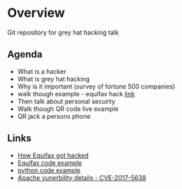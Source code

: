# Overview

Git repository for grey hat hacking talk

## Agenda

* What is a hacker
* What is grey hat hacking
* Why is it important (survey of fortune 500 companies)
* walk though example - equifax hack [link](https://www.forbes.com/forbes/welcome/?toURL=https://www.forbes.com/sites/thomasbrewster/2017/09/14/equifax-hack-the-result-of-patched-vulnerability/&refURL=https://www.google.com/&referrer=https://www.google.com/)
* Then talk about personal secuirty
* Walk though QR code live example
* QR jack a persons phone

## Links
* [How Equifax got hacked](https://www.reddit.com/r/programming/comments/70bntz/how_equifax_got_hacked/)
* [Equifax code example](https://spuz.me/blog/zine/3Qu1F4x.html)
* [python code example](https://github.com/mazen160/struts-pwn)
* [Apache vunerbility details - CVE-2017-5638](https://nvd.nist.gov/vuln/detail/CVE-2017-5638)